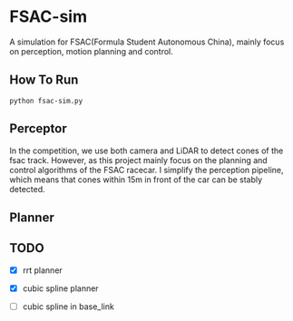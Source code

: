 # FSAC-sim
A simulation for FSAC(Formula Student Autonomous China), mainly focus on perception, motion planning and control.
  
  
## How To Run
```
python fsac-sim.py
```

## Perceptor
In the competition, we use both camera and LiDAR to detect cones of the fsac track. However, as this project mainly focus on the planning and control algorithms of the FSAC racecar. 
I simplify the perception pipeline, which means that cones within 15m in front of the car can be stably detected.

## Planner


## TODO
-[x] rrt planner  
-[x] cubic spline planner
-[ ] cubic spline in base_link



